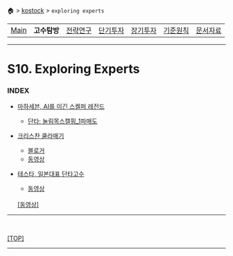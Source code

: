 🏠 > [kostock](../) > `exploring experts`

<table>
  <tr>
    <td><a href="../">Main</a></td>
    <td><b href="../s10_experts/" >고수탐방</b></td>
    <td><a href="../s20_research/" >전략연구</a></td>
    <td><a href="../s30_short-term/" >단기투자</a></td>
    <td><a href="../s40_long-term/" >장기투자</a></td>
    <td><a href="../s50_principles/" >기준원칙</a></td>
    <td><a href="../s90_database/" >문서자료</a></td>
  </tr>
</table>

---
# S10. Exploring Experts

### INDEX
- [마하세븐, AI를 이긴 스켈퍼 레전드](./마하세븐/)
  - [단타: 눌림목스캘핑_1파매도][눌림목스켈핑_1파매도법]
- [크리스찬 쿨라매기](./쿨라매기/)
  - [블로거](https://anotherbluedot.tistory.com/134#google_vignette)
  - [동영상](https://www.youtube.com/watch?v=O3ko6PGh64A)
- [테스타, 일본대표 단타고수](./테스타/)
  - [동영상](https://www.youtube.com/watch?v=jGWaPDxkgsw)

  <br/>
  <a href="https://www.youtube.com/watch?v=jGWaPDxkgsw" target="_blank" rel="noopener noreferrer">[동영상]</a>
  
---

<br/>

[[TOP]](#index)

---

[MAIN]: https://htmlpreview.github.io/?https://github.com/JaceKim-TheAL/biz_finance/blob/master/kostock/s90_database/html/main.html
[DOCS]: https://htmlpreview.github.io/?https://github.com/JaceKim-TheAL/biz_finance/blob/master/kostock/s90_database/html/doculist.html
[눌림목스켈핑_1파매도법]: https://htmlpreview.github.io/?https://raw.githubusercontent.com/JaceKim-TheAL/biz_finance/master/kostock/s90_database/html/단기투자/단타_눌림목스켈핑_1파매도법/content.html